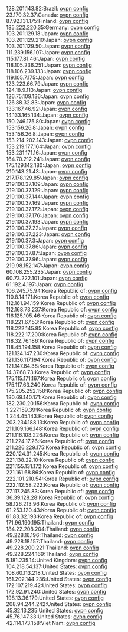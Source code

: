 128.201.143.82:Brazil: [ovpn config](vpn/128_201_143_82.ovpn)  
23.170.32.37:Canada: [ovpn config](vpn/23_170_32_37.ovpn)  
87.92.131.175:Finland: [ovpn config](vpn/87_92_131_175.ovpn)  
185.222.220.35:Germany: [ovpn config](vpn/185_222_220_35.ovpn)  
103.201.129.18:Japan: [ovpn config](vpn/103_201_129_18.ovpn)  
103.201.129.210:Japan: [ovpn config](vpn/103_201_129_210.ovpn)  
103.201.129.50:Japan: [ovpn config](vpn/103_201_129_50.ovpn)  
111.239.156.107:Japan: [ovpn config](vpn/111_239_156_107.ovpn)  
115.177.81.46:Japan: [ovpn config](vpn/115_177_81_46.ovpn)  
118.105.236.251:Japan: [ovpn config](vpn/118_105_236_251.ovpn)  
118.106.239.133:Japan: [ovpn config](vpn/118_106_239_133.ovpn)  
119.105.7.175:Japan: [ovpn config](vpn/119_105_7_175.ovpn)  
123.223.66.79:Japan: [ovpn config](vpn/123_223_66_79.ovpn)  
124.18.9.113:Japan: [ovpn config](vpn/124_18_9_113.ovpn)  
126.75.109.136:Japan: [ovpn config](vpn/126_75_109_136.ovpn)  
126.88.32.83:Japan: [ovpn config](vpn/126_88_32_83.ovpn)  
133.167.46.92:Japan: [ovpn config](vpn/133_167_46_92.ovpn)  
14.133.165.134:Japan: [ovpn config](vpn/14_133_165_134.ovpn)  
150.246.175.80:Japan: [ovpn config](vpn/150_246_175_80.ovpn)  
153.156.26.8:Japan: [ovpn config](vpn/153_156_26_8.ovpn)  
153.156.26.8:Japan: [ovpn config](vpn/153_156_26_8.ovpn)  
153.214.202.143:Japan: [ovpn config](vpn/153_214_202_143.ovpn)  
153.219.177.164:Japan: [ovpn config](vpn/153_219_177_164.ovpn)  
153.231.171.16:Japan: [ovpn config](vpn/153_231_171_16.ovpn)  
164.70.212.241:Japan: [ovpn config](vpn/164_70_212_241.ovpn)  
175.129.142.180:Japan: [ovpn config](vpn/175_129_142_180.ovpn)  
210.143.21.43:Japan: [ovpn config](vpn/210_143_21_43.ovpn)  
217.178.129.85:Japan: [ovpn config](vpn/217_178_129_85.ovpn)  
219.100.37.109:Japan: [ovpn config](vpn/219_100_37_109.ovpn)  
219.100.37.129:Japan: [ovpn config](vpn/219_100_37_129.ovpn)  
219.100.37.144:Japan: [ovpn config](vpn/219_100_37_144.ovpn)  
219.100.37.169:Japan: [ovpn config](vpn/219_100_37_169.ovpn)  
219.100.37.172:Japan: [ovpn config](vpn/219_100_37_172.ovpn)  
219.100.37.176:Japan: [ovpn config](vpn/219_100_37_176.ovpn)  
219.100.37.193:Japan: [ovpn config](vpn/219_100_37_193.ovpn)  
219.100.37.22:Japan: [ovpn config](vpn/219_100_37_22.ovpn)  
219.100.37.223:Japan: [ovpn config](vpn/219_100_37_223.ovpn)  
219.100.37.3:Japan: [ovpn config](vpn/219_100_37_3.ovpn)  
219.100.37.86:Japan: [ovpn config](vpn/219_100_37_86.ovpn)  
219.100.37.87:Japan: [ovpn config](vpn/219_100_37_87.ovpn)  
219.100.37.96:Japan: [ovpn config](vpn/219_100_37_96.ovpn)  
219.98.152.147:Japan: [ovpn config](vpn/219_98_152_147.ovpn)  
60.108.255.235:Japan: [ovpn config](vpn/60_108_255_235.ovpn)  
60.73.222.101:Japan: [ovpn config](vpn/60_73_222_101.ovpn)  
61.192.4.197:Japan: [ovpn config](vpn/61_192_4_197.ovpn)  
106.245.75.94:Korea Republic of: [ovpn config](vpn/106_245_75_94.ovpn)  
110.8.14.171:Korea Republic of: [ovpn config](vpn/110_8_14_171.ovpn)  
112.161.94.159:Korea Republic of: [ovpn config](vpn/112_161_94_159.ovpn)  
112.168.73.237:Korea Republic of: [ovpn config](vpn/112_168_73_237.ovpn)  
116.125.105.46:Korea Republic of: [ovpn config](vpn/116_125_105_46.ovpn)  
118.221.67.53:Korea Republic of: [ovpn config](vpn/118_221_67_53.ovpn)  
118.222.145.85:Korea Republic of: [ovpn config](vpn/118_222_145_85.ovpn)  
118.222.17.200:Korea Republic of: [ovpn config](vpn/118_222_17_200.ovpn)  
118.32.76.186:Korea Republic of: [ovpn config](vpn/118_32_76_186.ovpn)  
118.45.194.158:Korea Republic of: [ovpn config](vpn/118_45_194_158.ovpn)  
121.124.147.230:Korea Republic of: [ovpn config](vpn/121_124_147_230.ovpn)  
121.136.117.194:Korea Republic of: [ovpn config](vpn/121_136_117_194.ovpn)  
121.147.84.38:Korea Republic of: [ovpn config](vpn/121_147_84_38.ovpn)  
14.37.68.73:Korea Republic of: [ovpn config](vpn/14_37_68_73.ovpn)  
175.115.171.167:Korea Republic of: [ovpn config](vpn/175_115_171_167.ovpn)  
175.117.63.240:Korea Republic of: [ovpn config](vpn/175_117_63_240.ovpn)  
175.205.252.158:Korea Republic of: [ovpn config](vpn/175_205_252_158.ovpn)  
180.69.140.171:Korea Republic of: [ovpn config](vpn/180_69_140_171.ovpn)  
182.230.20.156:Korea Republic of: [ovpn config](vpn/182_230_20_156.ovpn)  
1.227.159.39:Korea Republic of: [ovpn config](vpn/1_227_159_39.ovpn)  
1.244.45.143:Korea Republic of: [ovpn config](vpn/1_244_45_143.ovpn)  
203.234.188.13:Korea Republic of: [ovpn config](vpn/203_234_188_13.ovpn)  
211.109.166.148:Korea Republic of: [ovpn config](vpn/211_109_166_148.ovpn)  
211.116.103.226:Korea Republic of: [ovpn config](vpn/211_116_103_226.ovpn)  
211.224.17.26:Korea Republic of: [ovpn config](vpn/211_224_17_26.ovpn)  
211.226.229.175:Korea Republic of: [ovpn config](vpn/211_226_229_175.ovpn)  
220.124.31.245:Korea Republic of: [ovpn config](vpn/220_124_31_245.ovpn)  
221.138.22.10:Korea Republic of: [ovpn config](vpn/221_138_22_10.ovpn)  
221.155.131.172:Korea Republic of: [ovpn config](vpn/221_155_131_172.ovpn)  
221.161.68.86:Korea Republic of: [ovpn config](vpn/221_161_68_86.ovpn)  
222.101.210.54:Korea Republic of: [ovpn config](vpn/222_101_210_54.ovpn)  
222.112.58.222:Korea Republic of: [ovpn config](vpn/222_112_58_222.ovpn)  
27.117.245.83:Korea Republic of: [ovpn config](vpn/27_117_245_83.ovpn)  
36.39.128.28:Korea Republic of: [ovpn config](vpn/36_39_128_28.ovpn)  
58.126.213.96:Korea Republic of: [ovpn config](vpn/58_126_213_96.ovpn)  
61.253.120.43:Korea Republic of: [ovpn config](vpn/61_253_120_43.ovpn)  
61.83.32.193:Korea Republic of: [ovpn config](vpn/61_83_32_193.ovpn)  
171.96.190.195:Thailand: [ovpn config](vpn/171_96_190_195.ovpn)  
184.22.208.204:Thailand: [ovpn config](vpn/184_22_208_204.ovpn)  
49.228.16.196:Thailand: [ovpn config](vpn/49_228_16_196.ovpn)  
49.228.18.157:Thailand: [ovpn config](vpn/49_228_18_157.ovpn)  
49.228.200.221:Thailand: [ovpn config](vpn/49_228_200_221.ovpn)  
49.228.224.169:Thailand: [ovpn config](vpn/49_228_224_169.ovpn)  
5.181.235.14:United Kingdom: [ovpn config](vpn/5_181_235_14.ovpn)  
104.218.54.137:United States: [ovpn config](vpn/104_218_54_137.ovpn)  
108.60.113.218:United States: [ovpn config](vpn/108_60_113_218.ovpn)  
161.202.144.236:United States: [ovpn config](vpn/161_202_144_236.ovpn)  
172.107.219.42:United States: [ovpn config](vpn/172_107_219_42.ovpn)  
172.92.91.240:United States: [ovpn config](vpn/172_92_91_240.ovpn)  
198.13.36.179:United States: [ovpn config](vpn/198_13_36_179.ovpn)  
208.94.244.242:United States: [ovpn config](vpn/208_94_244_242.ovpn)  
45.32.13.235:United States: [ovpn config](vpn/45_32_13_235.ovpn)  
45.76.147.33:United States: [ovpn config](vpn/45_76_147_33.ovpn)  
42.114.173.158:Viet Nam: [ovpn config](vpn/42_114_173_158.ovpn)  
